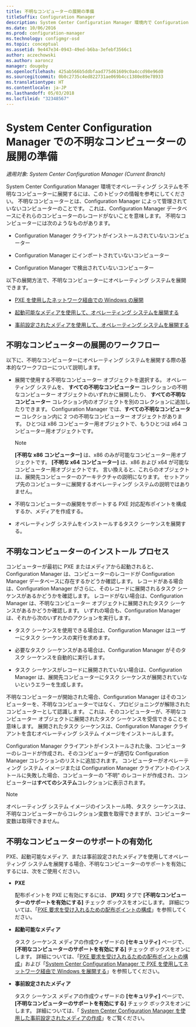 ```yaml
---
title: 不明なコンピューターの展開の準備
titleSuffix: Configuration Manager
description: System Center Configuration Manager 環境内で Configuration Manager によって管理されていないコンピューターにオペレーティング システムを展開する方法について説明します。
ms.date: 10/06/2016
ms.prod: configuration-manager
ms.technology: configmgr-osd
ms.topic: conceptual
ms.assetid: 9e447e34-0943-49ed-b6ba-3efebf3566c1
author: aczechowski
ms.author: aaroncz
manager: dougeby
ms.openlocfilehash: 425ab566b5ddbfaad775d61609c0a4ccd98e96d0
ms.sourcegitcommit: 0b0c2735c4ed822731ae069b4cc1380e89e78933
ms.translationtype: HT
ms.contentlocale: ja-JP
ms.lasthandoff: 05/03/2018
ms.locfileid: "32348567"
---
```

# <a name="prepare-for-unknown-computer-deployments-in-system-center-configuration-manager"></a>System Center Configuration Manager での不明なコンピューターの展開の準備

*適用対象: System Center Configuration Manager (Current Branch)*

System Center Configuration Manager 環境でオペレーティング システムを不明なコンピューターに展開するには、このトピックの情報を参考にしてください。 不明なコンピューターとは、Configuration Manager によって管理されていないコンピューターのことです。 これは、Configuration Manager データベースにそれらのコンピューターのレコードがないことを意味します。 不明なコンピューターには次のようなものがあります。  

-   Configuration Manager クライアントがインストールされていないコンピューター  

-   Configuration Manager にインポートされていないコンピューター  

-   Configuration Manager で検出されていないコンピューター  

 以下の展開方法で、不明なコンピューターにオペレーティング システムを展開できます。  

-   [PXE を使用したネットワーク経由での Windows の展開](../deploy-use/use-pxe-to-deploy-windows-over-the-network.md)  

-   [起動可能なメディアを使用して、オペレーティング システムを展開する](../deploy-use/create-bootable-media.md)  

-   [事前設定されたメディアを使用して、オペレーティング システムを展開する](../deploy-use/create-prestaged-media.md)  

## <a name="unknown-computer-deployment-workflow"></a>不明なコンピューターの展開のワークフロー  
 以下に、不明なコンピューターにオペレーティング システムを展開する際の基本的なワークフローについて説明します。  

-   展開で使用する不明なコンピューター オブジェクトを選択する。 オペレーティング システムを、 **すべての不明なコンピューター** コレクションの不明なコンピューター オブジェクトのいずれかに展開したり、 **すべての不明なコンピューター** コレクション内のオブジェクトを別のコレクションに追加したりできます。 Configuration Manager では、**すべての不明なコンピューター** コレクション内に 2 つの不明なコンピューター オブジェクトがあります。 ひとつは x86 コンピューター用オブジェクトで、もうひとつは x64 コンピューター用オブジェクトです。  

    > [!NOTE]  
    >  **[不明な x86 コンピューター]** は、x86 のみが可能なコンピューター用オブジェクトです。 **[不明な x64 コンピューター]** は、x86 および x64 が可能なコンピューター用オブジェクトです。 言い換えると、これらのオブジェクトは、展開先コンピューターのアーキテクチャの説明になります。 セットアップ先のコンピューターに展開するオペレーティング システムの説明ではありません。  

-   不明なコンピューターの展開をサポートする PXE 対応配布ポイントを構成するか、メディアを作成する。  

-   オペレーティング システムをインストールするタスク シーケンスを展開する。  

## <a name="unknown-computer-installation-process"></a>不明なコンピューターのインストール プロセス  
 コンピューターが最初に PXE またはメディアから起動されると、 Configuration Manager は、コンピューターのレコードが Configuration Manager データベースに存在するかどうか確認します。 レコードがある場合は、Configuration Manager がさらに、そのレコードに展開されるタスク シーケンスがあるかどうかを確認します。 レコードがない場合は、Configuration Manager は、不明なコンピューター オブジェクトに展開されたタスク シーケンスがあるかどうか確認します。 いずれの場合も、Configuration Manager は、それから次のいずれかのアクションを実行します。  

-   タスク シーケンスを使用できる場合は、Configuration Manager はユーザーにタスク シーケンスの実行を求めます。  

-   必要なタスク シーケンスがある場合は、Configuration Manager がそのタスク シーケンスを自動的に実行します。  

-   タスク シーケンスがレコードに展開されていない場合は、Configuration Manager は、展開先コンピューターにタスク シーケンスが展開されていないというエラーを生成します。  

 不明なコンピューターが開始された場合、Configuration Manager はそのコンピューターを、不明なコンピューターではなく、プロビジョニングが解除されたコンピューターとして認識します。 これは、そのコンピューターが、不明なコンピューター オブジェクトに展開されたタスク シーケンスを受信できることを意味します。 展開されたタスク シーケンスは、Configuration Manager クライアントを含むオペレーティング システム イメージをインストールします。  

 Configuration Manager クライアントがインストールされた後、コンピューターのレコードが作成され、そのコンピューターが適切な Configuration Manager コレクションのリストに追加されます。 コンピューターがオペレーティング システム イメージまたは Configuration Manager クライアントのインストールに失敗した場合、コンピューターの "不明" のレコードが作成され、コンピューターは**すべてのシステム**コレクションに表示されます。  

> [!NOTE]  
>  オペレーティング システム イメージのインストール時、タスク シーケンスは、不明なコンピューターからコレクション変数を取得できますが、コンピューター変数は取得できません。  

##  <a name="BKMK_EnablingUnknown"></a> 不明なコンピューターのサポートの有効化  
 PXE、起動可能なメディア、または事前設定されたメディアを使用してオペレーティング システムを展開する場合、不明なコンピューターのサポートを有効にするには、次をご使用ください。  

-   **PXE**  

     配布ポイントを PXE に有効にするには、 **[PXE]** タブで **[不明なコンピューターのサポートを有効にする]** チェック ボックスをオンにします。 詳細については、「[PXE 要求を受け入れるための配布ポイントの構成](prepare-site-system-roles-for-operating-system-deployments.md#BKMK_PXEDistributionPoint)」を参照してください。  

-   **起動可能なメディア**  

     タスク シーケンス メディアの作成ウィザードの **[セキュリティ]** ページで、 **[不明なコンピューターのサポートを有効にする]** チェック ボックスをオンにします。 詳細については、「[PXE 要求を受け入れるための配布ポイントの構成](prepare-site-system-roles-for-operating-system-deployments.md#BKMK_PXEDistributionPoint)」および「[System Center Configuration Manager で PXE を使用してネットワーク経由で Windows を展開する](../deploy-use/use-pxe-to-deploy-windows-over-the-network.md)」を参照してください。  

-   **事前設定されたメディア**  

     タスク シーケンス メディアの作成ウィザードの **[セキュリティ]** ページで、 **[不明なコンピューターのサポートを有効にする]** チェック ボックスをオンにします。 詳細については、「 [System Center Configuration Manager を使用した事前設定されたメディアの作成](../deploy-use/create-prestaged-media.md)」をご覧ください。  
